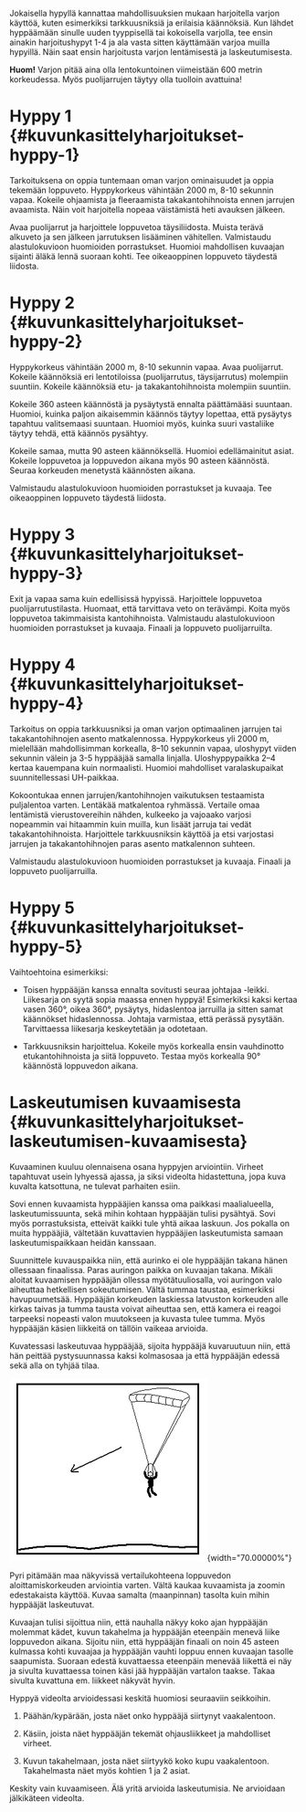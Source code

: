 Jokaisella hypyllä kannattaa mahdollisuuksien mukaan harjoitella varjon
käyttöä, kuten esimerkiksi tarkkuusniksiä ja erilaisia käännöksiä. Kun
lähdet hyppäämään sinulle uuden tyyppisellä tai kokoisella varjolla, tee
ensin ainakin harjoitushypyt 1-4 ja ala vasta sitten käyttämään varjoa
muilla hypyillä. Näin saat ensin harjoitusta varjon lentämisestä ja
laskeutumisesta.

**Huom!** Varjon pitää aina olla lentokuntoinen viimeistään 600 metrin
korkeudessa. Myös puolijarrujen täytyy olla tuolloin avattuina!

 Hyppy 1  {#kuvunkasittelyharjoitukset-hyppy-1}
=========

Tarkoituksena on oppia tuntemaan oman varjon ominaisuudet ja oppia
tekemään loppuveto. Hyppykorkeus vähintään 2000 m, 8-10 sekunnin vapaa.
Kokeile ohjaamista ja fleeraamista takakantohihnoista ennen jarrujen
avaamista. Näin voit harjoitella nopeaa väistämistä heti avauksen
jälkeen.

Avaa puolijarrut ja harjoittele loppuvetoa täysiliidosta. Muista terävä
alkuveto ja sen jälkeen jarrutuksen lisääminen vähitellen. Valmistaudu
alastulokuvioon huomioiden porrastukset. Huomioi mahdollisen kuvaajan
sijainti äläkä lennä suoraan kohti. Tee oikeaoppinen loppuveto täydestä
liidosta.

 Hyppy 2  {#kuvunkasittelyharjoitukset-hyppy-2}
=========

Hyppykorkeus vähintään 2000 m, 8-10 sekunnin vapaa. Avaa puolijarrut.
Kokeile käännöksiä eri lentotiloissa (puolijarrutus, täysijarrutus)
molempiin suuntiin. Kokeile käännöksiä etu- ja takakantohihnoista
molempiin suuntiin.

Kokeile 360 asteen käännöstä ja pysäytystä ennalta päättämääsi suuntaan.
Huomioi, kuinka paljon aikaisemmin käännös täytyy lopettaa, että
pysäytys tapahtuu valitsemaasi suuntaan. Huomioi myös, kuinka suuri
vastaliike täytyy tehdä, että käännös pysähtyy.

Kokeile samaa, mutta 90 asteen käännöksellä. Huomioi edellämainitut
asiat. Kokeile loppuvetoa ja loppuvedon aikana myös 90 asteen käännöstä.
Seuraa korkeuden menetystä käännösten aikana.

Valmistaudu alastulokuvioon huomioiden porrastukset ja kuvaaja. Tee
oikeaoppinen loppuveto täydestä liidosta.

 Hyppy 3  {#kuvunkasittelyharjoitukset-hyppy-3}
=========

Exit ja vapaa sama kuin edellisissä hypyissä. Harjoittele loppuvetoa
puolijarrutustilasta. Huomaat, että tarvittava veto on terävämpi. Koita
myös loppuvetoa takimmaisista kantohihnoista. Valmistaudu
alastulokuvioon huomioiden porrastukset ja kuvaaja. Finaali ja loppuveto
puolijarruilta.

 Hyppy 4  {#kuvunkasittelyharjoitukset-hyppy-4}
=========

Tarkoitus on oppia tarkkuusniksi ja oman varjon optimaalinen jarrujen
tai takakantohihnojen asento matkalennossa. Hyppykorkeus yli 2000 m,
mielellään mahdollisimman korkealla, 8–10 sekunnin vapaa, uloshypyt
viiden sekunnin välein ja 3-5 hyppääjää samalla linjalla.
Uloshyppypaikka 2–4 kertaa kauempana kuin normaalisti. Huomioi
mahdolliset varalaskupaikat suunnitellessasi UH-paikkaa.

Kokoontukaa ennen jarrujen/kantohihnojen vaikutuksen testaamista
puljalentoa varten. Lentäkää matkalentoa ryhmässä. Vertaile omaa
lentämistä vierustovereihin nähden, kulkeeko ja vajoaako varjosi
nopeammin vai hitaammin kuin muilla, kun lisäät jarruja tai vedät
takakantohihnoista. Harjoittele tarkkuusniksin käyttöä ja etsi
varjostasi jarrujen ja takakantohihnojen paras asento matkalennon
suhteen.

Valmistaudu alastulokuvioon huomioiden porrastukset ja kuvaaja. Finaali
ja loppuveto puolijarruilla.

 Hyppy 5  {#kuvunkasittelyharjoitukset-hyppy-5}
=========

Vaihtoehtoina esimerkiksi:

-   Toisen hyppääjän kanssa ennalta sovitusti seuraa johtajaa -leikki.
    Liikesarja on syytä sopia maassa ennen hyppyä! Esimerkiksi kaksi
    kertaa vasen 360°, oikea 360°, pysäytys, hidaslentoa jarruilla ja
    sitten samat käännökset hidaslennossa. Johtaja varmistaa, että
    perässä pysytään. Tarvittaessa liikesarja keskeytetään ja odotetaan.

-   Tarkkuusniksin harjoittelua. Kokeile myös korkealla ensin
    vauhdinotto etukantohihnoista ja siitä loppuveto. Testaa myös
    korkealla 90° käännöstä loppuvedon aikana.

 Laskeutumisen kuvaamisesta  {#kuvunkasittelyharjoitukset-laskeutumisen-kuvaamisesta}
============================

Kuvaaminen kuuluu olennaisena osana hyppyjen arviointiin. Virheet
tapahtuvat usein lyhyessä ajassa, ja siksi videolta hidastettuna, jopa
kuva kuvalta katsottuna, ne tulevat parhaiten esiin.

Sovi ennen kuvaamista hyppääjien kanssa oma paikkasi maalialueella,
laskeutumissuunta, sekä mihin kohtaan hyppääjän tulisi pysähtyä. Sovi
myös porrastuksista, etteivät kaikki tule yhtä aikaa laskuun. Jos
pokalla on muita hyppääjiä, vältetään kuvattavien hyppääjien
laskeutumista samaan laskeutumispaikkaan heidän kanssaan.

Suunnittele kuvauspaikka niin, että aurinko ei ole hyppääjän takana
hänen ollessaan finaalissa. Paras auringon paikka on kuvaajan takana.
Mikäli aloitat kuvaamisen hyppääjän ollessa myötätuuliosalla, voi
auringon valo aiheuttaa hetkellisen sokeutumisen. Vältä tummaa taustaa,
esimerkiksi havupuumetsää. Hyppääjän korkeuden laskiessa latvuston
korkeuden alle kirkas taivas ja tumma tausta voivat aiheuttaa sen, että
kamera ei reagoi tarpeeksi nopeasti valon muutokseen ja kuvasta tulee
tumma. Myös hyppääjän käsien liikkeitä on tällöin vaikeaa arvioida.

Kuvatessasi laskeutuvaa hyppääjää, sijoita hyppääjä kuvaruutuun niin,
että hän peittää pystysuunnassa kaksi kolmasosaa ja että hyppääjän
edessä sekä alla on tyhjää tilaa.

![image](/kuvat/Laskeutumisen-kuvaus.png){width="70.00000%"}

Pyri pitämään maa näkyvissä vertailukohteena loppuvedon
aloittamiskorkeuden arviointia varten. Vältä kaukaa kuvaamista ja zoomin
edestakaista käyttöä. Kuvaa samalta (maanpinnan) tasolta kuin mihin
hyppääjät laskeutuvat.

Kuvaajan tulisi sijoittua niin, että nauhalla näkyy koko ajan hyppääjän
molemmat kädet, kuvun takahelma ja hyppääjän eteenpäin menevä liike
loppuvedon aikana. Sijoitu niin, että hyppääjän finaali on noin 45
asteen kulmassa kohti kuvaajaa ja hyppääjän vauhti loppuu ennen kuvaajan
tasolle saapumista. Suoraan edestä kuvattaessa eteenpäin menevää
liikettä ei näy ja sivulta kuvattaessa toinen käsi jää hyppääjän
vartalon taakse. Takaa sivulta kuvattuna em. liikkeet näkyvät hyvin.

Hyppyä videolta arvioidessasi keskitä huomiosi seuraaviin seikkoihin.

1.  Päähän/kypärään, josta näet onko hyppääjä siirtynyt vaakalentoon.

2.  Käsiin, joista näet hyppääjän tekemät ohjausliikkeet ja
    mahdolliset virheet.

3.  Kuvun takahelmaan, josta näet siirtyykö koko kupu vaakalentoon.
    Takahelmasta näet myös kohtien 1 ja 2 asiat.

Keskity vain kuvaamiseen. Älä yritä arvioida laskeutumisia. Ne
arvioidaan jälkikäteen videolta.
